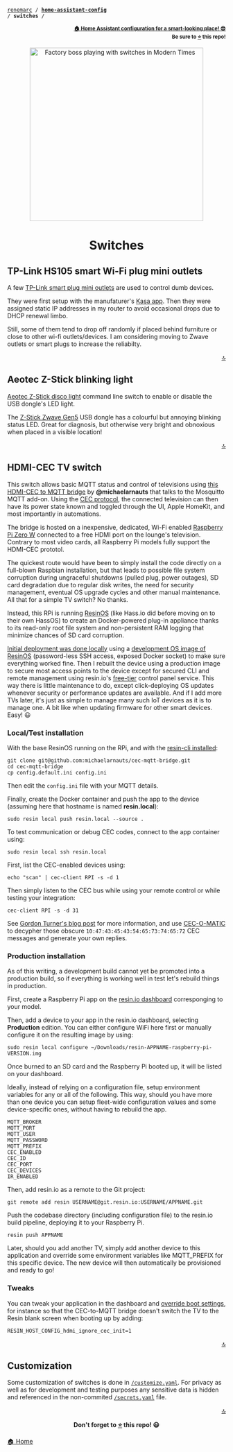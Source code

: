 <!-- Header -->
[link-profile]:https://github.com/renemarc
[link-repo]:https://github.com/renemarc/home-assistant-config

<a name="top"></a>
<code>[renemarc][link-profile] / **[home-assistant-config][link-repo]** / **switches** /</code>

<p align="right"><sub><strong><a href="https://github.com/renemarc/home-assistant-config">🏠 Home Assistant configuration for a smart-looking place! 😎</a><br>Be sure to <a href="#" title="star">⭐️</a> this repo!</strong></sub></p>


<!-- Hero -->
<figure>
    <div align="center">
        <a href="#switches" title="Switches
(Scene from the movie Modern Times)"><img src="https://media.giphy.com/media/6IcwJKMNlDDCU/giphy.gif" alt="Factory boss playing with switches in Modern Times" width="400"></a>
    </div>
</figure>


<h1 align="center">Switches</h1>

## TP-Link HS105 smart Wi-Fi plug mini outlets

A few [TP-Link smart plug mini outlets](http://www.tp-link.com/us/products/details/cat-5516_HS105.html) are used to control dumb devices.

They were first setup with the manufaturer's [Kasa app](https://www.tp-link.com/us/home-networking/smart-home/kasa.html). Then they were assigned static IP addresses in my router to avoid occasional drops due to DHCP renewal limbo.

Still, some of them tend to drop off randomly if placed behind furniture or close to other wi-fi outlets/devices. I am considering moving to Zwave outlets or smart plugs to increase the reliabilty.

<p align="right"><a href="#top" title="Back to top">🔝</a></p>


## Aeotec Z-Stick blinking light

[Aeotec Z-Stick disco light](https://community.home-assistant.io/t/aeotec-gen5-z-stick-strobing-led-question-in-hass-io/28635/9) command line switch to enable or disable the USB dongle's LED light.

The [Z-Stick Zwave Gen5](https://aeotec.com/z-wave-usb-stick) USB dongle has a colourful but annoying blinking status LED. Great for diagnosis, but otherwise very bright and obnoxious when placed in a visible location!

<p align="right"><a href="#top" title="Back to top">🔝</a></p>


## HDMI-CEC TV switch

This switch allows basic MQTT status and control of televisions using [this HDMI-CEC to MQTT bridge](https://github.com/michaelarnauts/cec-mqtt-bridge) by **@michaelarnauts** that talks to the Mosquitto MQTT add-on. Using the [CEC protocol](https://en.wikipedia.org/wiki/Consumer_Electronics_Control), the connected television can then have its power state known and toggled through the UI, Apple HomeKit, and most importantly in automations.

The bridge is hosted on a inexpensive, dedicated, Wi-Fi enabled [Raspberry Pi Zero W](https://www.raspberrypi.org/products/raspberry-pi-zero-w/) connected to a free HDMI port on the lounge's television. Contrary to most video cards, all Raspberry Pi models fully support the HDMI-CEC prototol.

The quickest route would have been to simply install the code directly on a full-blown Raspbian installation, but that leads to possible file system corruption during ungraceful shutdowns (pulled plug, power outages), SD card degradation due to regular disk writes, the need for security management, eventual OS upgrade cycles and other manual maintenance. All that for a simple TV switch? No thanks.

Instead, this RPi is running [ResinOS](https://resinos.io/) (like Hass.io did before moving on to their own HassOS) to create an Docker-powered plug-in appliance thanks to its read-only root file system and non-persistent RAM logging that minimize chances of SD card corruption.

[Initial deployment was done locally](https://docs.resin.io/learn/develop/local-mode/) using a [development OS image of ResinOS](https://docs.resin.io/reference/OS/overview/2.x/#dev-vs-prod-images) (password-less SSH access, exposed Docker socket) to make sure everything worked fine. Then I rebuilt the device using a production image to secure most access points to the device except for secured CLI and remote management using resin.io's [free-tier](https://resin.io/pricing/) control panel service. This way there is little maintenance to do, except click-deploying OS updates whenever security or performance updates are available. And if I add more TVs later, it's just as simple to manage many such IoT devices as it is to manage one. A bit like when updating firmware for other smart devices. Easy! 😃


### Local/Test installation

With the base ResinOS running on the RPi, and with the [resin-cli installed](https://docs.resin.io/reference/cli/):
```
git clone git@github.com:michaelarnauts/cec-mqtt-bridge.git
cd cec-mqtt-bridge
cp config.default.ini config.ini
```

Then edit the `config.ini` file with your MQTT details.

Finally, create the Docker container and push the app to the device (assuming here that hostname is named **resin.local**):
```
sudo resin local push resin.local --source .
```

To test communication or debug CEC codes, connect to the app container using:
```
sudo resin local ssh resin.local
```

First, list the CEC-enabled devices using:
```
echo "scan" | cec-client RPI -s -d 1
```

Then simply listen to the CEC bus while using your remote control or while testing your integration:
```
cec-client RPI -s -d 31
```

See [Gordon Turner's blog post](https://blog.gordonturner.com/2016/12/14/using-cec-client-on-a-raspberry-pi/) for more information, and use [CEC-O-MATIC](http://www.cec-o-matic.com/) to decypher those obscure `10:47:43:45:43:54:65:73:74:65:72` CEC messages and generate your own replies.


### Production installation

As of this writing, a development build cannot yet be promoted into a production build, so if everything is working well in test let's rebuild things in production.

First, create a Raspberry Pi app on the [resin.io dashboard](https://dashboard.resin.io/) corresponging to your model.

Then, add a device to your app in the resin.io dashboard, selecting **Production** edition. You can either configure WiFi here first or manually configure it on the resulting image by using:

```
sudo resin local configure ~/Downloads/resin-APPNAME-raspberry-pi-VERSION.img 
```

Once burned to an SD card and the Raspberry Pi booted up, it will be listed on your dashboard.

Ideally, instead of relying on a configuration file, setup environment variables for any or all of the following. This way, should you have more than one device you can setup fleet-wide configuration values and some device-specific ones, without having to rebuild the app.

```
MQTT_BROKER
MQTT_PORT
MQTT_USER
MQTT_PASSWORD
MQTT_PREFIX
CEC_ENABLED
CEC_ID
CEC_PORT
CEC_DEVICES
IR_ENABLED
```

Then, add resin.io as a remote to the Git project:
```
git remote add resin USERNAME@git.resin.io:USERNAME/APPNAME.git
```

Push the codebase directory (including configuration file) to the resin.io build pipeline, deploying it to your Raspberry Pi.
```
resin push APPNAME
```

Later, should you add another TV, simply add another device to this application and override some environment variables like MQTT_PREFIX for this specific device. The new device will then automatically be provisioned and ready to go!

### Tweaks

You can tweak your application in the dashboard and [override boot settings](https://docs.resin.io/reference/OS/advanced/), for instance so that the CEC-to-MQTT bridge doesn't switch the TV to the Resin blank screen when booting up by adding:

```
RESIN_HOST_CONFIG_hdmi_ignore_cec_init=1
```

<p align="right"><a href="#top" title="Back to top">🔝</a></p>


## Customization

Some customization of switches is done in [`/customize.yaml`](../customize.yaml). For privacy as well as for development and testing purposes any sensitive data is hidden and referenced in the non-commited [`/secrets.yaml`](../secrets-dummy.yaml) file.


<!-- Footer -->
<p align="right"><a href="#top" title="Back to top">🔝</a></p>

<p align="center"><strong>Don't forget to <a href="#" title="star">⭐️</a> this repo! 😃</strong></p>

[🏠 Home][link-repo]
